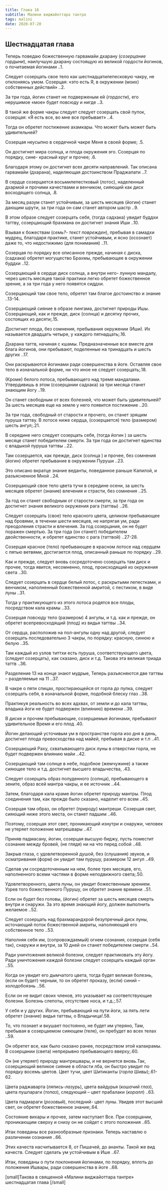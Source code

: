 ```yaml
---
title: Глава 16
subtitle: Малини виджайоттара тантра
tags: malini
date: 2020-07-20
---
```


## Шестнадцатая глава

Теперь поведаю божественную гарвамайи дхарану (_созерцание гордыни_), наилучшую дхарану состоящую из великой гордости йогинов, о почитаемая йогинами ..1.

Следует созерцать свое тело как шестнадцатилепесковую чакру, не отклоняясь умом. Созерцая: «это есть Я, в окружении (моих) собственных действий» ..2.

За три года, йогин станет не подверженым ей (_гордости_), его нерушимое «мое» будет повсюду и нигде ..3.

В такой же форме чакры следует следует созерцать свой пупок, созерцая: «Я есть все, во мне все пребывает» ..4.

Тогда он обретет постижение ахамкары. Что может быть может быть удивительней?

Созерцая неусыпно в сердечной чакре Меня в своей форме; .5.

Он достигнет мира солнца, и плода окружения эго. Созерцая по порядку, сине- красный круг и прочее; .6.

Благодаря этому он достигнет всех десяти направлений. Так описана гарвамайи (дхарана), наделяющая достоинством Праджапати ..7.

В сердце созерцается восьмилепестковый (лотос), наделенный дхармой и прочими качествами и венчиком, сияющий как диск восходящего солнца, .8.

За месяц разум станет устойчивым, за шесть месяцев (йогин) станет дающим шрути, за три года он сам станет автором шастр ..9.

В этом образе следует созерцать себя, (тогда садхака) увидит буддхи таттву, созерцающий брахмана он достигнет знания Иши ..10.

Взывая к божествам (_семь?- текст поврежден_), пребывая в самадхи мудрец, благодаря практике, станет устойчивым, и ясно (осознает) даже то, что недостижимо (для понимания) ..11.

Созерцая по порядку все описанное прежде, начиная с диска, (садхака) обретет могущество Брахмы, пребывающее в окружении буддхи ..12.

Созерцающий в сердце диск солнца, а внутри него- лунную мандалу, через шесть месяцев такой практики легко обретет божественное зрение, а за три года у него появятся сиддхи.

Созерцающий там свое тело, обретет там благое достоинство и знание ..13-14.

Созерцающий сияние в образе лингама, достигнет природы Ишы. Созерцающий, как и прежде, диск (солнца) и десятку прочих, состоящих из десяти;.15.

Достигнет плода, без сомнения, пребывания окружении (Иши). Их называется двадцать четыре, у каждого пятнадцать;.16.

Дхарана таттв, начиная с кшамы. Предназначенные все вместе для блага йогинов, они пребывают, поделенные на тринадцать и шесть других ..17.

Они раскрываются йогинами ради совершенства в йоге. Оставляя свое тело в изначальной форме, ни что иное не следует созерцать;.18.

(Кроме) белого лотоса, пребывающего над тремя мандалами. Утвердивишь в этом (созерцании садхака) за три месяца станет знающим йогу ..19.

Он станет свободным от всех болезней, что может быть удивительней? За шесть месяцев еще на земле у него появится постижение ..20.

За три года, свободный от старости и прочего, он станет зрящим пуруша таттву. В лотосе ниже сердца, (созерцается) тело (размером) шесть ангул;.21.

В середине него следует созерцать себя, (тогда йогин ) за шесть месяце станет победителем смерти. За три года он достигнет единства с владыкой пуруша таттвы ..22.

Там созерцается, как прежде, диск (солнца ) и прочее, без сомнения (йогин) обретет пребывание в окружении Пуруши ..23.

Это описано вкратце знание веданты, поведанное раньше Капилой, и разъясненное Мной ..24.

Созерцающий свое тело цвета тучи в середине осени, за шесть месяцев обретет (знание) влечения и страсти, без сомнения ..25.

За год он станет свободным от старости смерти, за три года он достигнет знания великого окружения рага (таттвы) ..26.

Следует созерцать (свое) тело красного цвета, целиком пребывающее над бровями, в течении шести месяцев, не напрягая ум, ради преодоления страсти и влечения. За год созерцания, он не будет поражен смертью. За три года (он станет) победителем двойственности, и обретет единство с рага (таттвой) ..27-28.

Созерцая красное (тело) пребывающее в красном лотосе над сердцем с пятью ветвями, достигается плод, описанный раньше по порядку ..29.

Как и прежде, следует вновь сосредоточено созерцать там диск и прочее, тогда явится, несомненно, плод, происходящий из окружения света ..30.

Следует созерцать в сердце белый лотос, с раскрытыми лепестками, и венчиком, наполненный божественной амритой, с пестиком, в виде луны ..31.

Тогда у практикующего из этого лотоса родятся все плоды, посредством кала крамы ..33.

Созерцая повсюду тело (размером) 4 ангулы, и т.д. как и прежде, он обретет всепревосходящий (плод) из видья таттвы ..34.

От сердца, расположив на пол-ангулы одну над другой, следует созерцать последовательно 3 чакры, по порядку: красную, синюю и белую ..35.

Там каждый из узлов титтхи есть пуруша, соответствующего цвета, (следует созерцать), как сказано, диск и т.д. Такова эта великая триада таттв ..36.

Разделение 13 на конце знают мудрые, Теперь разъясняются две таттвы – разделяемые на 11 ..37.

В чакре о пяти спицах, простирающейся от горла до пупка, следует созерцать себя, в изначальной форме, подобной блеску глаз ..38.

Практикуя реальность во всех адхвах, от земли и до кала таттвы, владыка йоги не будет подвержен (влиянию) времени ..39.

В диске и прочем пребывающие, созерцаемые йогинами, пребывают удивительное Время и его плод .40.

Йогин делающий усточивым ум в пространстве горла изо дня в день, достигнет плода превосходства над майей, пребывая в диске и т.п ..41.

Созерцающий Раху, схватывающего диск луны в отверстии горла, не будет подвержен влиянию майи ..42.

Созерцающий там солнце в небе, подобное (жемчужине) а также сияющее тело и т.д. достигнет высшего владычества, .43.

Следует созерцать образ полуденного (солнца), пребывающего в зените, образ всей мантра чакры, и ее источник ..44.

Затем, благодаря кала краме йогин обретет природу мантры. Плод соединения там, как прежде было сказано, наделит его всем ..45.

Созерцая там образ, он обретет (природу) мантреши. Созерцая свет, сияющий ниже этого места, он станет падшим ..46.

Поэтому, созерцая этот свет, проникающий изнутри и снаружи, человек не утеряет положение матрешвары ..47.

Приняв падмасану, йогин, созерцая высшую биджу, пусть поместит сознание между бровей, (не глядя) ни на что перед собой ..48.

Закрыв глаза, с удовлетворенной душой, без (слушания) звуков, и осматривания (форм) он увидит там пурушу, размером 12 ангул ..49.

Сделав ум сосредоточенным на нем, более трех месяцев, его, наполненного всеми частями в форме неподвижного света;.50.

Удовлетворенного, цвета луны, он увидит божественным зрением. Узрев того божественного Пурушу, он обретет знание времени ..51.

Если он будет без головы, (йогин) обретет за шесть месяцев смерть внутри и снаружи. За это время знающий йогу, должен выполнить желаемое ..52.

Следует созерцать над брахмарандхрой безупречный диск луны, источающий поток божественной амриты, наполняющий его собственное тело ..53.

Наполняя себя им, (сопровождаемый) огнем сознания, созерцая (себя так), снаружи и внутри, за 10 дней он станет победителем смерти ..54.

Ради уничтожения великой болезни, следует практиковать эту йогу. Ради уничтожения каждой болезни следует созерцать каждый орган ..55.

Когда он увидит его дымчатого цвета, тогда будет великая болезнь, (если он будет) черным, то он обретет проказу, (если) синий – холодобоязнь ..56.

Если он не видит своих членов, это указывает на соответствующие болезни. Болезнь слепоты, отсутствие носа, и т.д.;.57.

У себя и у других. Йогин, пребывающий на пути йоги, за пять лети обретет (знание) видья таттвы, о Владычица!.58.

То, что познает и вкушает постоянно, не будет им утеряно, Там, пребывая в созерцаемом сияющем (теле), он пребудет во всех телах ..59.

Он обретет все, как было сказано ранее, посредством этой калакрамы. В созерцании (света) непрерывно пребывающего вверху;.60.

Он (не утеряет) природу мантрешвары, и не вернется вновь.Так, созерцающий великое сияние в области лба, он быстро увидит по порядку восемь цветов. Цвет тучи, цвет Шитиканты (_горла Шивы_);.61-62.

Цвета раджаварта (_ляпись-лазурь_), цвета вайдурья (_кошачий глаз_), цвета пушпараги (_топаз_), следующий – цвет прабалаки (_коралл_) ..63.

Цвета падмараги (_розовый_), последний- цвет луны. Увидев этот высший свет, он обретет божественное знание;.64.

Состояние вихары и прочее, затем наступает Все. При созерцании, проникающим сверху и снизу он не сойдет с этого положения ..65.

Итак поведаны все разнообразные признаки. Теперь наставлю о различении сознания ..66.

Этих качеств насчитывается 8, от Пишачей, до ананты. Такой же вид качеств. Следует сделать ум устойчивым в Ише ..67.

Итак, поведаны о пути поклонения йогинами, по порядку, вплоть до положения Ишвары, ради совершенства в йоге ..68.

[small]Такова в священной «Малини виджайоттара тантре» шестнадцатая глава [/small]
